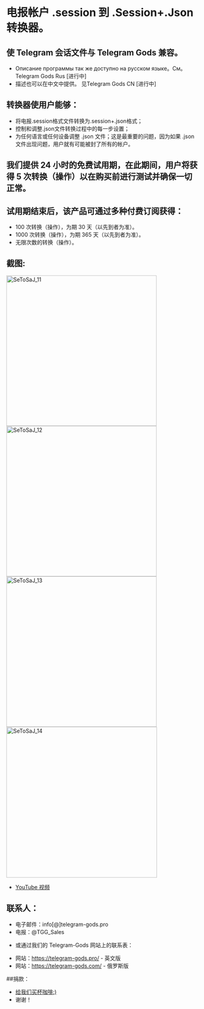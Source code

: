 # 电报帐户 .session 到 .Session+.Json 转换器。

## 使 Telegram 会话文件与 Telegram Gods 兼容。
* Описание программы так же доступно на русском языке。См。Telegram Gods Rus [进行中]
* 描述也可以在中文中提供。 见Telegram Gods CN [进行中]


## 转换器使用户能够：
 - 将电报.session格式文件转换为.session+.json格式；
 - 控制和调整.json文件转换过程中的每一步设置；
 - 为任何语言或任何设备调整 .json 文件；这是最重要的问题，因为如果 .json 文件出现问题，用户就有可能被封了所有的帐户。
 
 
## 我们提供 24 小时的免费试用期，在此期间，用户将获得 5 次转换（操作）以在购买前进行测试并确保一切正常。

## 试用期结束后，该产品可通过多种付费订阅获得：
 - 100 次转换（操作），为期 30 天（以先到者为准）。
 - 1000 次转换（操作），为期 365 天（以先到者为准）。
 - 无限次数的转换（操作）。

## 截图:
<img width="392" alt="SeToSaJ_11" src="https://user-images.githubusercontent.com/94137664/192828559-9c35871a-2fb7-43f3-98a1-8eed40037c50.png"> <img width="392" alt="SeToSaJ_12" src="https://user-images.githubusercontent.com/94137664/192828547-bd60dd6c-490f-4b24-9cd3-d6eafdd8df7a.png">
<img width="392" alt="SeToSaJ_13" src="https://user-images.githubusercontent.com/94137664/192828537-284611fc-ec94-4666-8c69-11efc10a7cac.png"> <img width="393" alt="SeToSaJ_14" src="https://user-images.githubusercontent.com/94137664/192828523-73ca5e9c-428c-4b14-9a07-13f36c28e698.png">
 

- [YouTube 视频](https://www.youtube.com/watch?v=1Bdwcqkuiys)


## 联系人：
- 电子邮件：info[@]telegram-gods.pro
- 电报：@TGG_Sales

* 或通过我们的 Telegram-Gods 网站上的联系表：
- 网站：https://telegram-gods.pro/ - 英文版
- 网站：https://telegram-gods.com/ - 俄罗斯版


##捐款：
* [给我们买杯咖啡:)](https://commerce.coinbase.com/checkout/a0495346-539e-48df-9b43-880a3b93dc8b)
* 谢谢！

